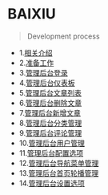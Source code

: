 # BAIXIU
> Development process
* 1.[相关介绍](https://github.com/Uncle-He/baixiu/tree/master/01-introduce.md)
* 2.[准备工作](https://github.com/Uncle-He/baixiu/tree/master/02-dead-work.md)
* 3.[管理后台登录](https://github.com/Uncle-He/baixiu/tree/master/03-admin-login.md)
* 4.[管理后台仪表板](https://github.com/Uncle-He/baixiu/tree/master/04-admin-dashboard.md)
* 5.[管理后台文章列表](https://github.com/Uncle-He/baixiu/tree/master/05-admin-post-list.md)
* 6.[管理后台删除文章](https://github.com/Uncle-He/baixiu/tree/master/06-admin-post-delete.md)
* 7.[管理后台新增文章](https://github.com/Uncle-He/baixiu/tree/master/07-admin-post-add.md)
* 8.[管理后台分类管理](https://github.com/Uncle-He/baixiu/tree/master/08-category.md)
* 9.[管理后台评论管理](https://github.com/Uncle-He/baixiu/tree/master/09-admin-comment.md)
* 10.[管理后台用户管理](https://github.com/Uncle-He/baixiu/tree/master/10-admin-user.md)
* 11.[管理后台配置选项](https://github.com/Uncle-He/baixiu/tree/master/11-admin-options.md)
* 12.[管理后台导航菜单管理](https://github.com/Uncle-He/baixiu/tree/master/12-admin-nav-menu.md)
* 13.[管理后台首页轮播管理](https://github.com/Uncle-He/baixiu/tree/master/13-admin-slide.md)
* 14.[管理后台设置选项](https://github.com/Uncle-He/baixiu/tree/master/14-admin-setting.md)

